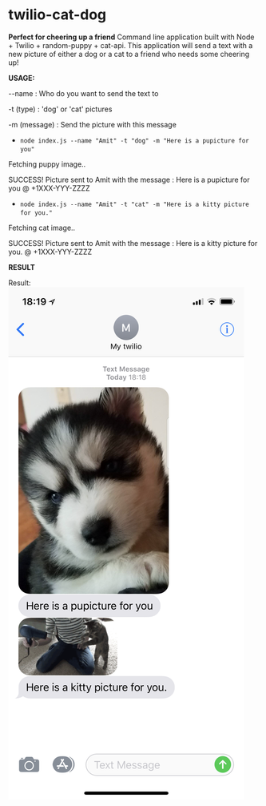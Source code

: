 # twilio-cat-dog
**Perfect for cheering up a friend**
Command line application built with Node + Twilio + random-puppy + cat-api.
This application will send a text with a new picture of either a dog or a cat to a friend who needs some cheering up!


**USAGE:**

--name : Who do you want to send the text to

-t (type) : 'dog' or 'cat' pictures

-m (message) : Send the picture with this message

* `node index.js --name "Amit" -t "dog" -m "Here is a pupicture for you"`

Fetching puppy image..

SUCCESS! Picture sent to Amit with the message : Here is a pupicture for you @ +1XXX-YYY-ZZZZ

* `node index.js --name "Amit" -t "cat" -m "Here is a kitty picture for you."`

Fetching cat image..

SUCCESS! Picture sent to Amit with the message : Here is a kitty picture for you. @ +1XXX-YYY-ZZZZ

**RESULT**

Result: 
![alt text](https://github.com/amit3992/twilio-cat-dog/blob/master/images/IMG_0659.PNG "Result 1")
